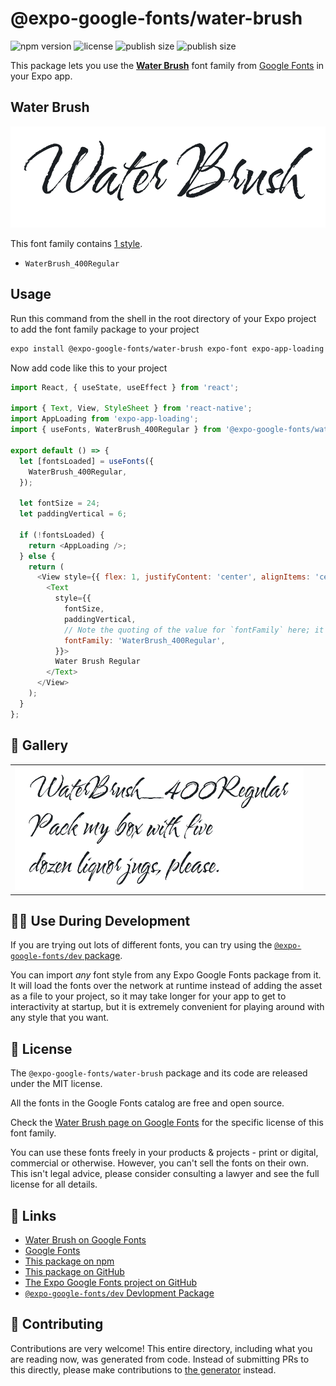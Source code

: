 # @expo-google-fonts/water-brush

![npm version](https://flat.badgen.net/npm/v/@expo-google-fonts/water-brush)
![license](https://flat.badgen.net/github/license/expo/google-fonts)
![publish size](https://flat.badgen.net/packagephobia/install/@expo-google-fonts/water-brush)
![publish size](https://flat.badgen.net/packagephobia/publish/@expo-google-fonts/water-brush)

This package lets you use the [**Water Brush**](https://fonts.google.com/specimen/Water+Brush) font family from [Google Fonts](https://fonts.google.com/) in your Expo app.

## Water Brush

![Water Brush](./font-family.png)

This font family contains [1 style](#-gallery).

- `WaterBrush_400Regular`

## Usage

Run this command from the shell in the root directory of your Expo project to add the font family package to your project
```sh
expo install @expo-google-fonts/water-brush expo-font expo-app-loading
```

Now add code like this to your project
```js
import React, { useState, useEffect } from 'react';

import { Text, View, StyleSheet } from 'react-native';
import AppLoading from 'expo-app-loading';
import { useFonts, WaterBrush_400Regular } from '@expo-google-fonts/water-brush';

export default () => {
  let [fontsLoaded] = useFonts({
    WaterBrush_400Regular,
  });

  let fontSize = 24;
  let paddingVertical = 6;

  if (!fontsLoaded) {
    return <AppLoading />;
  } else {
    return (
      <View style={{ flex: 1, justifyContent: 'center', alignItems: 'center' }}>
        <Text
          style={{
            fontSize,
            paddingVertical,
            // Note the quoting of the value for `fontFamily` here; it expects a string!
            fontFamily: 'WaterBrush_400Regular',
          }}>
          Water Brush Regular
        </Text>
      </View>
    );
  }
};

```

## 🔡 Gallery


||||
|-|-|-|
|![WaterBrush_400Regular](./WaterBrush_400Regular.ttf.png)||||


## 👩‍💻 Use During Development

If you are trying out lots of different fonts, you can try using the [`@expo-google-fonts/dev` package](https://github.com/expo/google-fonts/tree/master/font-packages/dev#readme).

You can import *any* font style from any Expo Google Fonts package from it. It will load the fonts
over the network at runtime instead of adding the asset as a file to your project, so it may take longer
for your app to get to interactivity at startup, but it is extremely convenient
for playing around with any style that you want.

## 📖 License

The `@expo-google-fonts/water-brush` package and its code are released under the MIT license.

All the fonts in the Google Fonts catalog are free and open source.

Check the [Water Brush page on Google Fonts](https://fonts.google.com/specimen/Water+Brush) for the specific license of this font family.

You can use these fonts freely in your products & projects - print or digital, commercial or otherwise. However, you can't sell the fonts on their own. This isn't legal advice, please consider consulting a lawyer and see the full license for all details.

## 🔗 Links

- [Water Brush on Google Fonts](https://fonts.google.com/specimen/Water+Brush)
- [Google Fonts](https://fonts.google.com/)
- [This package on npm](https://www.npmjs.com/package/@expo-google-fonts/water-brush)
- [This package on GitHub](https://github.com/expo/google-fonts/tree/master/font-packages/water-brush)
- [The Expo Google Fonts project on GitHub](https://github.com/expo/google-fonts)
- [`@expo-google-fonts/dev` Devlopment Package](https://github.com/expo/google-fonts/tree/master/font-packages/dev)

## 🤝 Contributing

Contributions are very welcome! This entire directory, including what you are reading now, was generated from code. Instead of submitting PRs to this directly, please make contributions to [the generator](https://github.com/expo/google-fonts/tree/master/packages/generator) instead.
